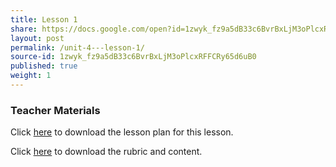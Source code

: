 ```yaml
---
title: Lesson 1
share: https://docs.google.com/open?id=1zwyk_fz9a5dB33c6BvrBxLjM3oPlcxRFFCRy65d6uB0
layout: post
permalink: /unit-4---lesson-1/
source-id: 1zwyk_fz9a5dB33c6BvrBxLjM3oPlcxRFFCRy65d6uB0
published: true
weight: 1
---
```

### Teacher Materials

Click <a href="https://docs.google.com/document/d/1WHBptuF2KCAHgWHXETkT4GopTs_B0mFChiteqvpmJZk/edit?usp=sharing" target="_blank">here</a> to download the lesson plan for this lesson.

Click <a href="https://docs.google.com/document/d/1IBQWg6-K3vy5kGvSQO53eRnmdvQIImLZ6GpLGOmlOdE/edit?usp=sharing" target="_blank">here</a> to download the rubric and content.
